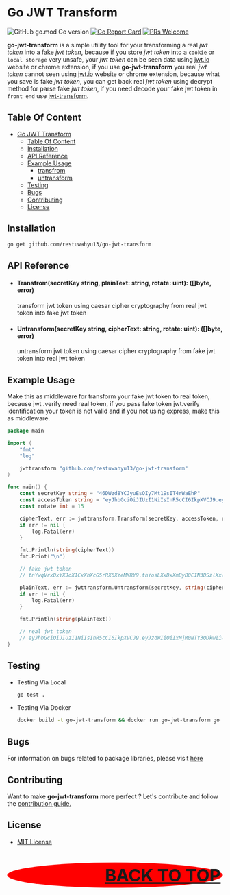 # Go JWT Transform

![GitHub go.mod Go version](https://img.shields.io/github/go-mod/go-version/restuwahyu13/go-jwt-transform?style=flat)
[![Go Report Card](https://goreportcard.com/badge/github.com/restuwahyu13/go-jwt-transform)](https://goreportcard.com/report/github.com/restuwahyu13/go-jwt-transform)
[![PRs Welcome](https://img.shields.io/badge/PRs-welcome-brightgreen.svg?style=flat-square)](https://github.com/restuwahyu13/go-jwt-transform/blob/main/CONTRIBUTING.md)

**go-jwt-transform** is a simple utility tool for your transforming a real _jwt token_ into a fake _jwt token_, because if you
store _jwt token_ into a `cookie` or `local storage` very unsafe, your _jwt token_ can be seen data using [jwt.io](https://jwt.io)
website or chrome extension, if you use **go-jwt-transform** you real _jwt token_ cannot seen using [jwt.io](https://jwt.io)
website or chrome extension, because what you save is fake _jwt token_, you can get back real _jwt token_ using decrypt method for
parse fake _jwt token_, if you need decode your fake jwt token in `front end` use [jwt-transform](https://github.com/restuwahyu13/jwt-transform).

## Table Of Content

- [Go JWT Transform](#go-jwt-transform)
	- [Table Of Content](#table-of-content)
	- [Installation](#installation)
	- [API Reference](#api-reference)
	- [Example Usage](#example-usage)
	    + [transfrom](#transfromsecretkey-string-plaintext-string-rotate-uint-byte-error) 
	    + [untransform](#untransformsecretkey-string-ciphertext-string-rotate-uint-byte-error)
	- [Testing](#testing)
	- [Bugs](#bugs)
	- [Contributing](#contributing)
	- [License](#license)

## Installation

```bash
go get github.com/restuwahyu13/go-jwt-transform
```

## API Reference

- #### Transfrom(secretKey string, plainText: string, rotate: uint): ([]byte, error)

  transform jwt token using caesar cipher cryptography from real jwt token into fake jwt token

- #### Untransform(secretKey string, cipherText: string, rotate: uint): ([]byte, error)

  untransform jwt token using caesar cipher cryptography from fake jwt token into real jwt token

## Example Usage

Make this as middleware for transform your fake jwt token to real token, because jwt .verify need real token, if you pass
fake token jwt.verify identification your token is not valid and if you not using express, make this as middleware.

```go
package main

import (
	"fmt"
	"log"

	jwttransform "github.com/restuwahyu13/go-jwt-transform"
)

func main() {
	const secretKey string = "46DWzd8YCJyuEsOIy7Mt19sIT4rWaEhP"
	const accessToken string = "eyJhbGciOiJIUzI1NiIsInR5cCI6IkpXVCJ9.eyJzdWIiOiIxMjM0NTY3ODkwIiwibmFtZSI6IkpvaG4gRG9lIiwiaWF0IjoxNTE2MjM5MDIyfQ.SflKxwRJSMeKKF2QT4fwpMeJf36POk6yJV_adQssw5c"
	const rotate int = 15

	cipherText, err := jwttransform.Transform(secretKey, accessToken, rotate)
	if err != nil {
		log.Fatal(err)
	}

	fmt.Println(string(cipherText))
	fmt.Print("\n")

	// fake jwt token
	// tnYwqVrxDxYXJoX1CxXhXcG5rRX6XzeMKRY9.tnYosLXxDxXmByB0CIN3DSzlXxlxqbUiOHX6XzekpV4vGV9aXxlxpLU0XydmCIT2ByB5BSXnuF46SLos8NRYnjThDXn7Bi19hXI4gLpTwE.HuaZmlGYHBtZZU2FI4uleBtYu36EDz6nYK_psFhhl5r

	plainText, err := jwttransform.Untransform(secretKey, string(cipherText), rotate)
	if err != nil {
		log.Fatal(err)
	}

	fmt.Println(string(plainText))

	// real jwt token
	// eyJhbGciOiJIUzI1NiIsInR5cCI6IkpXVCJ9.eyJzdWIiOiIxMjM0NTY3ODkwIiwibmFtZSI6IkpvaG4gRG9lIiwiaWF0IjoxNTE2MjM5MDIyfQ.SflKxwRJSMeKKF2QT4fwpMeJf36POk6yJV_adQssw5c
}
```

## Testing

- Testing Via Local

  ```sh
  go test .
  ```

- Testing Via Docker

  ```sh
  docker build -t go-jwt-transform && docker run go-jwt-transform go test .
  ```

## Bugs

For information on bugs related to package libraries, please visit [here](https://github.com/restuwahyu13/go-jwt-transform/issues)

## Contributing

Want to make **go-jwt-transform** more perfect ? Let's contribute and follow the
[contribution guide.](https://github.com/restuwahyu13/go-jwt-transform/blob/main/CONTRIBUTING.md)

## License

- [MIT License](https://github.com/restuwahyu13/go-jwt-transform/blob/master/LICENSE.md)

<p align="right" style="padding: 5px; border-radius: 100%; background-color: red; font-size: 2.5rem;">
  <b><a href="#go-jwt-transform">BACK TO TOP</a></b>
</p>
